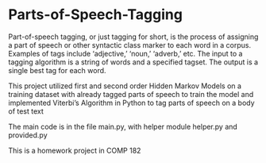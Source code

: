# Parts-of-Speech-Tagging
Part-of-speech tagging, or just tagging for short, is the process of assigning a part of speech or other syntactic class marker to each word in a corpus. Examples of tags include ‘adjective,’ ‘noun,’ ‘adverb,’ etc.
The input to a tagging algorithm is a string of words and a specified tagset. The output is a single best tag for each word.<br />

This project utilized first and second order Hidden Markov Models on a training dataset with already tagged parts of speech to train the model and implemented Viterbi’s Algorithm in Python to tag parts of speech on a body of test text

The main code is in the file main.py, with helper module helper.py and provided.py

This is a homework project in COMP 182
